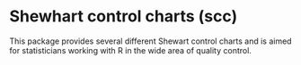 # Shewhart control charts (scc)

This package provides several different Shewart control charts and
is aimed for statisticians working with R in the wide area of quality control.

